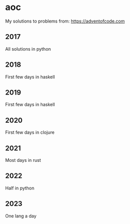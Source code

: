 # aoc

My solutions to problems from: https://adventofcode.com

## 2017

All solutions in python

## 2018

First few days in haskell

## 2019

First few days in haskell

## 2020

First few days in clojure

## 2021

Most days in rust

## 2022

Half in python

## 2023

One lang a day